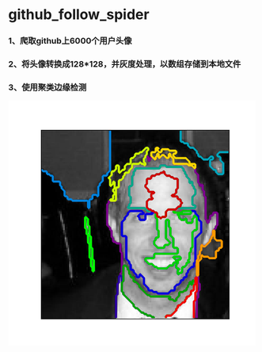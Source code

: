 # github_follow_spider

### 1、爬取github上6000个用户头像

### 2、将头像转换成128*128，并灰度处理，以数组存储到本地文件

### 3、使用聚类边缘检测
![](assets/face.png)